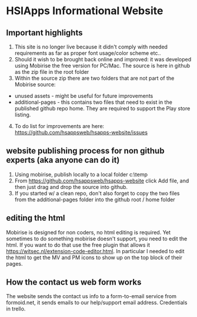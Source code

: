 # HSIApps Informational Website

## Important highlights
1. This site is no longer live because it didn't comply with needed requirements as far as proper font usage/color scheme etc..
2. Should it wish to be brought back online and improved:  it was developed using Mobirise the free version for PC/Mac.   The source is here in github as the zip file in the root folder
3. Within the source zip there are two folders that are not part of the Mobirise source:
- unused assets - might be useful for future improvements
- additional-pages - this contains two files that need to exist in the published github repo home.  They are required to support the Play store listing.
4. To do list for improvements are here:  https://github.com/hsappsweb/hsapps-website/issues  

## website publishing process for non github experts (aka anyone can do it)
1. Using mobirise, publish locally to a local folder c:\temp
2. From https://github.com/hsappsweb/hsapps-website click Add file, and then just drag and drop the source into github.
3. If you started w/ a clean repo, don't also forget to copy the two files from the additional-pages folder into the github root / home folder

## editing the html
Mobirise is designed for non coders, no html editing is required.  Yet sometimes to do something mobirise doesn't support, you need to edit the html.  If you want to do that use the free plugin that allows it https://witsec.nl/extension-code-editor.html.  In particular I needed to edit the html to get the MV and PM icons to show up on the top block of their pages.
 
 ## How the contact us web form works
The website sends the contact us info to a form-to-email service from formoid.net, it sends emails to our help/support email address.  Credentials in trello.
